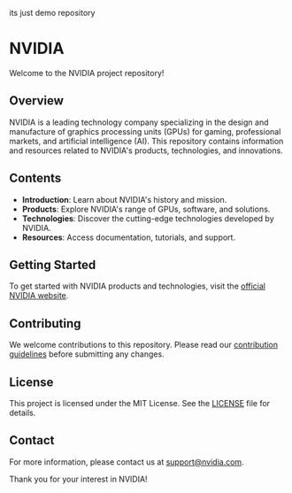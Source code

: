 its just demo repository

# NVIDIA

Welcome to the NVIDIA project repository!

## Overview

NVIDIA is a leading technology company specializing in the design and manufacture of graphics processing units (GPUs) for gaming, professional markets, and artificial intelligence (AI). This repository contains information and resources related to NVIDIA's products, technologies, and innovations.

## Contents

- **Introduction**: Learn about NVIDIA's history and mission.
- **Products**: Explore NVIDIA's range of GPUs, software, and solutions.
- **Technologies**: Discover the cutting-edge technologies developed by NVIDIA.
- **Resources**: Access documentation, tutorials, and support.

## Getting Started

To get started with NVIDIA products and technologies, visit the [official NVIDIA website](https://www.nvidia.com/).

## Contributing

We welcome contributions to this repository. Please read our [contribution guidelines](CONTRIBUTING.md) before submitting any changes.

## License

This project is licensed under the MIT License. See the [LICENSE](LICENSE) file for details.

## Contact

For more information, please contact us at [support@nvidia.com](mailto:support@nvidia.com).

Thank you for your interest in NVIDIA!
